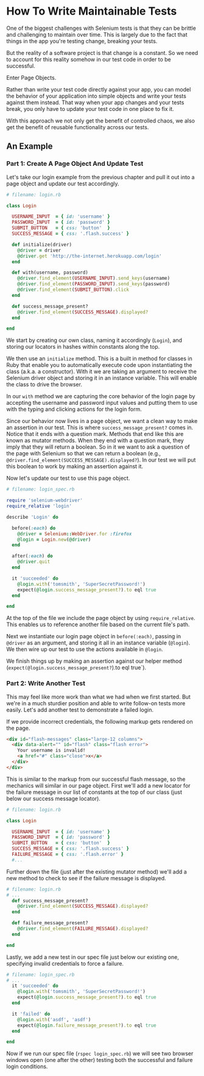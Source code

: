 # How To Write Maintainable Tests

One of the biggest challenges with Selenium tests is that they can be brittle and challenging to maintain over time. This is largely due to the fact that things in the app you're testing change, breaking your tests.

But the reality of a software project is that change is a constant. So we need to account for this reality somehow in our test code in order to be successful.

Enter Page Objects.

Rather than write your test code directly against your app, you can model the behavior of your application into simple objects and write your tests against them instead. That way when your app changes and your tests break, you only have to update your test code in one place to fix it.

With this approach we not only get the benefit of controlled chaos, we also get the benefit of reusable functionality across our tests.

## An Example

### Part 1: Create A Page Object And Update Test

Let's take our login example from the previous chapter and pull it out into a page object and update our test accordingly.

```ruby
# filename: login.rb

class Login

  USERNAME_INPUT  = { id: 'username' }
  PASSWORD_INPUT  = { id: 'password' }
  SUBMIT_BUTTON   = { css: 'button'  }
  SUCCESS_MESSAGE = { css: '.flash.success' }

  def initialize(driver)
    @driver = driver
    @driver.get 'http://the-internet.herokuapp.com/login'
  end

  def with(username, password)
    @driver.find_element(USERNAME_INPUT).send_keys(username)
    @driver.find_element(PASSWORD_INPUT).send_keys(password)
    @driver.find_element(SUBMIT_BUTTON).click
  end

  def success_message_present?
    @driver.find_element(SUCCESS_MESSAGE).displayed?
  end

end
```

We start by creating our own class, naming it accordingly (`Login`), and storing our locators in hashes within constants along the top.

We then use an `initialize` method. This is a built in method for classes in Ruby that enable you to automatically execute code upon instantiating the class (a.k.a. a constructor). With it we are taking an argument to receive the Selenium driver object and storing it in an instance variable. This will enable the class to drive the browser.

In our `with` method we are capturing the core behavior of the login page by accepting the username and password input values and putting them to use with the typing and clicking actions for the login form.

Since our behavior now lives in a page object, we want a clean way to make an assertion in our test. This is where `success_message_present?` comes in. Notice that it ends with a question mark. Methods that end like this are known as mutator methods. When they end with a question mark, they imply that they will return a boolean. So in it we want to ask a question of the page with Selenium so that we can return a boolean (e.g., `@driver.find_element(SUCCESS_MESSAGE).displayed?`). In our test we will put this boolean to work by making an assertion against it.

Now let's update our test to use this page object.

```ruby
# filename: login_spec.rb

require 'selenium-webdriver'
require_relative 'login'

describe 'Login' do

  before(:each) do
    @driver = Selenium::WebDriver.for :firefox
    @login = Login.new(@driver)
  end

  after(:each) do
    @driver.quit
  end

  it 'succeeded' do
    @login.with('tomsmith', 'SuperSecretPassword!')
    expect(@login.success_message_present?).to eql true
  end

end
```

At the top of the file we include the page object by using `require_relative`. This enables us to reference another file based on the current file's path.

Next we instantiate our login page object in `before(:each)`, passing in `@driver` as an argument, and storing it all in an instance variable (`@login`). We then wire up our test to use the actions available in `@login`.

We finish things up by making an assertion against our helper method (`expect(@login.success_message_present?`).to eql true`).

### Part 2: Write Another Test

This may feel like more work than what we had when we first started. But we're in a much sturdier position and able to write follow-on tests more easily. Let's add another test to demonstrate a failed login.

If we provide incorrect credentials, the following markup gets rendered on the page.

```html
<div id="flash-messages" class="large-12 columns">
  <div data-alert="" id="flash" class="flash error">
    Your username is invalid!
    <a href="#" class="close">x</a>
  </div>
</div>
```

This is similar to the markup from our successful flash message, so the mechanics will similar in our page object. First we'll add a new locator for the failure message in our list of constants at the top of our class (just below our success message locator).

```ruby
# filename: login.rb

class Login

  USERNAME_INPUT  = { id: 'username' }
  PASSWORD_INPUT  = { id: 'password' }
  SUBMIT_BUTTON   = { css: 'button'  }
  SUCCESS_MESSAGE = { css: '.flash.success' }
  FAILURE_MESSAGE = { css: '.flash.error' }
  #...
```

Further down the file (just after the existing mutator method) we'll add a new method to check to see if the failure message is displayed.

```ruby
# filename: login.rb
# ...
  def success_message_present?
    @driver.find_element(SUCCESS_MESSAGE).displayed?
  end

  def failure_message_present?
    @driver.find_element(FAILURE_MESSAGE).displayed?
  end

end
```

Lastly, we add a new test in our spec file just below our existing one, specifying invalid credentials to force a failure.

```ruby
# filename: login_spec.rb
# ...
  it 'succeeded' do
    @login.with('tomsmith', 'SuperSecretPassword!')
    expect(@login.success_message_present?).to eql true
  end

  it 'failed' do
    @login.with('asdf', 'asdf')
    expect(@login.failure_message_present?).to eql true
  end

end
```

Now if we run our spec file (`rspec login_spec.rb`) we will see two browser windows open (one after the other) testing both the successful and failure login conditions.
